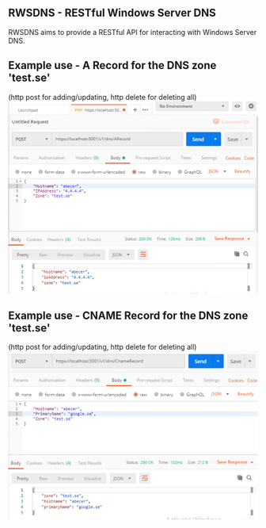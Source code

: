 ## RWSDNS - RESTful Windows Server DNS

RWSDNS aims to provide a RESTful API for interacting with Windows Server DNS.

## Example use - A Record for the DNS zone 'test.se'
(http post for adding/updating, http delete for deleting all)
![Alt text](res/ARecord.png?raw=true "Interactive example")

## Example use - CNAME Record for the DNS zone 'test.se'
(http post for adding/updating, http delete for deleting all)
![Alt text](res/CnameRecord.png?raw=true "Interactive example")